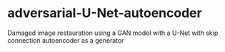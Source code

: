 # adversarial-U-Net-autoencoder
Damaged image restauration using a GAN model with a U-Net with skip connection autoencoder as a generator
